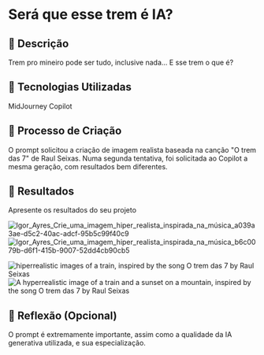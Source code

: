 # Será que esse trem é IA?

## 📒 Descrição
Trem pro mineiro pode ser tudo, inclusive nada... E sse trem o que é?

## 🤖 Tecnologias Utilizadas
MidJourney
Copilot

## 🧐 Processo de Criação
O prompt solicitou a criação de imagem realista baseada na canção "O trem das 7" de Raul Seixas.
Numa segunda tentativa, foi solicitada ao Copilot a mesma geração, com resultados bem diferentes.

## 🚀 Resultados
Apresente os resultados do seu projeto

![Igor_Ayres_Crie_uma_imagem_hiper_realista_inspirada_na_música_a039a3ae-d5c2-40ac-adcf-95b5c99f40c9](https://github.com/user-attachments/assets/d646cece-806c-449e-b89f-153f396b2cea)
![Igor_Ayres_Crie_uma_imagem_hiper_realista_inspirada_na_música_b6c0079b-d6f1-415b-9007-52dd4cb90cb5](https://github.com/user-attachments/assets/6a219bf9-6bad-44f0-8b2f-b9a7bb93694d)

![hiperrealistic images of a train, inspired by the song O trem das 7 by Raul Seixas](https://github.com/user-attachments/assets/a6f6962e-fb5a-4068-8433-e39dd36acc4b)
![A hyperrealistic image of a train and a sunset on a mountain, inspired by the song O trem das 7 by Raul Seixas](https://github.com/user-attachments/assets/2a8b7af8-20a9-44a6-9123-9aeb242c0b37)

## 💭 Reflexão (Opcional)
O prompt é extremamente importante, assim como a qualidade da IA generativa utilizada, e sua especialização.
